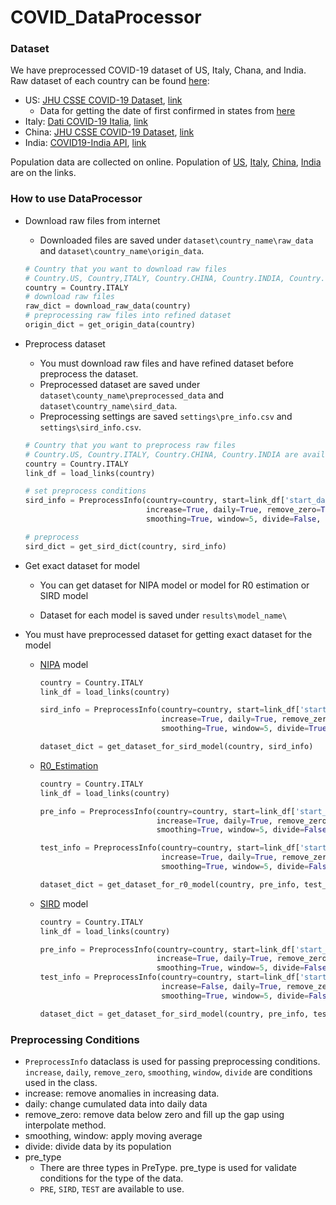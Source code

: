 # COVID_DataProcessor

### Dataset

We have preprocessed COVID-19 dataset of US, Italy, Chana, and India. Raw dataset of each country can be found [here](dataset/links.csv): 

- US: [JHU CSSE COVID-19 Dataset](https://github.com/CSSEGISandData/COVID-19/tree/master/csse_covid_19_data), [link](https://raw.githubusercontent.com/CSSEGISandData/COVID-19/master/csse_covid_19_data/csse_covid_19_daily_reports_us/)
  - Data for getting the date of first confirmed in states from [here](https://raw.githubusercontent.com/CSSEGISandData/COVID-19/master/csse_covid_19_data/csse_covid_19_time_series/time_series_covid19_confirmed_US.csv)
- Italy: [Dati COVID-19 Italia](https://github.com/pcm-dpc/COVID-19), [link](https://raw.githubusercontent.com/pcm-dpc/COVID-19/master/dati-regioni/dpc-covid19-ita-regioni.csv)
- China: [JHU CSSE COVID-19 Dataset](https://github.com/CSSEGISandData/COVID-19/tree/master/csse_covid_19_data), [link](https://raw.githubusercontent.com/CSSEGISandData/COVID-19/master/csse_covid_19_data/csse_covid_19_daily_reports/)
- India: [COVID19-India API](https://github.com/covid19india/api), [link](https://api.covid19india.org/csv/latest/states.csv)

Population data are collected on online. Population of [US](dataset/US/population.csv), [Italy](dataset/Italy/population.csv), [China](dataset/China/population.csv), [India](dataset/India/population.csv) are on the links.



### How to use DataProcessor

- Download raw files from internet

  - Downloaded files are saved under `dataset\country_name\raw_data` and `dataset\country_name\origin_data`.

  ```python
  # Country that you want to download raw files
  # Country.US, Country,ITALY, Country.CHINA, Country.INDIA, Country.US_CONFIRMED are available
  country = Country.ITALY
  # download raw files
  raw_dict = download_raw_data(country)
  # preprocessing raw files into refined dataset
  origin_dict = get_origin_data(country)
  ```

- Preprocess dataset

  - You must download raw files and have refined dataset before preprocess the dataset.
  - Preprocessed dataset are saved under `dataset\county_name\preprocessed_data` and `dataset\country_name\sird_data`.
  - Preprocessing settings are saved `settings\pre_info.csv` and `settings\sird_info.csv`.

  ```python
  # Country that you want to preprocess raw files
  # Country.US, Country.ITALY, Country.CHINA, Country.INDIA are available
  country = Country.ITALY
  link_df = load_links(country)
  
  # set preprocess conditions
  sird_info = PreprocessInfo(country=country, start=link_df['start_date'], end=link_df['end_date'],
                             increase=True, daily=True, remove_zero=True,
                             smoothing=True, window=5, divide=False, pre_type=PreType.SIRD)
  
  # preprocess
  sird_dict = get_sird_dict(country, sird_info)
  ```

- Get exact dataset for model

  - You can get dataset for NIPA model or model for R0 estimation or SIRD model
  
  - Dataset for each model is saved under `results\model_name\`
  
- You must have preprocessed dataset for getting exact dataset for the model
  
  - [NIPA](https://github.com/DVL-Sejong/NIPA) model
  
    ```python
    country = Country.ITALY
    link_df = load_links(country)
    
    sird_info = PreprocessInfo(country=country, start=link_df['start_date'], end=link_df['end_date'],
                               increase=True, daily=True, remove_zero=True,
                               smoothing=True, window=5, divide=True, pre_type=PreType.SIRD)
    
    dataset_dict = get_dataset_for_sird_model(country, sird_info)
    ```
  
  - [R0_Estimation](https://github.com/DVL-Sejong/R0_Estimation)
  
    ```python
    country = Country.ITALY
    link_df = load_links(country)
    
    pre_info = PreprocessInfo(country=country, start=link_df['start_date'], end=link_df['end_date'],
                              increase=True, daily=True, remove_zero=True,
                              smoothing=True, window=5, divide=False, pre_type=PreType.PRE)
    
    test_info = PreprocessInfo(country=country, start=link_df['start_date'], end=link_df['end_date'],
                               increase=True, daily=True, remove_zero=True,
                               smoothing=True, window=5, divide=False, pre_type=PreType.TEST)
    
    dataset_dict = get_dataset_for_r0_model(country, pre_info, test_info)
    ```
  
  - [SIRD](https://github.com/DVL-Sejong/SIRD) model
  
    ```python
    country = Country.ITALY
    link_df = load_links(country)
    
    pre_info = PreprocessInfo(country=country, start=link_df['start_date'], end=link_df['end_date'],
                              increase=True, daily=True, remove_zero=True,
                              smoothing=True, window=5, divide=False, pre_type=PreType.PRE)
    test_info = PreprocessInfo(country=country, start=link_df['start_date'], end=link_df['end_date'],
                               increase=False, daily=True, remove_zero=True,
                               smoothing=True, window=5, divide=False, pre_type=PreType.TEST)
    
    dataset_dict = get_dataset_for_sird_model(country, pre_info, test_info)
    ```
  



### Preprocessing Conditions

- `PreprocessInfo` dataclass is used for passing preprocessing conditions. `increase`, `daily`, `remove_zero`, `smoothing`, `window`, `divide` are conditions used in the class.
- increase: remove anomalies in increasing data.
- daily: change cumulated data into daily data
- remove_zero: remove data below zero and fill up the gap using interpolate method.
- smoothing, window: apply moving average
- divide: divide data by its population
- pre_type
  - There are three types in PreType. pre_type is used for validate conditions for the type of the data.
  - `PRE`, `SIRD`, `TEST` are available to use.


